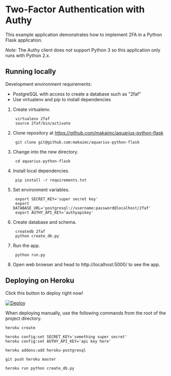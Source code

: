 # Two-Factor Authentication with Authy

This example application demonstrates how to implement 2FA in a Python Flask application.

*Note:* The Authy client does *not* support Python 3 so this application only
runs with Python 2.x.


## Running locally
Development environment requirements:

* PostgreSQL with access to create a database such as "2faf"
* Use virtualenv and pip to install dependencies


1. Create virtualenv.

        virtualenv 2faf
        source 2faf/bin/activate

1. Clone repository at https://github.com/makaimc/aquarius-python-flask

        git clone git@github.com:makaimc/aquarius-python-flask

1. Change into the new directory.

        cd aquarius-python-flask

1. Install local dependencies.

        pip install -r requirements.txt

1. Set environment variables.

        export SECRET_KEY='super secret key'
        export DATABASE_URL='postgresql://username:password@localhost/2faf'
        export AUTHY_API_KEY='authyapikey'

1. Create database and schema.

        createdb 2faf
        python create_db.py

1. Run the app.

        python run.py

1. Open web browser and head to http://localhost:5000/ to see the app.


## Deploying on Heroku
Click this button to deploy right now!

[![Deploy](https://www.herokucdn.com/deploy/button.png)](https://heroku.com/deploy?template=https://github.com/TwilioDevEd/authy2fa-flask)

When deploying manually, use the following commands from the root of the project directory.

    heroku create

    heroku config:set SECRET_KEY='something super secret'
    heroku config:set AUTHY_API_KEY='api key here'

    heroku addons:add heroku-postgresql

    git push heroku master

    heroku run python create_db.py
